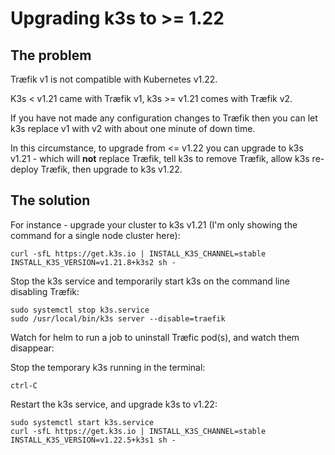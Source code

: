 # Upgrading k3s to >= 1.22

## The problem

Træfik v1 is not compatible with Kubernetes v1.22.

K3s < v1.21 came with Træfik v1, k3s >= v1.21 comes with Træfik v2.

If you have not made any configuration changes to Træfik then you can let k3s replace v1 with v2 with about one minute of down time.

In this circumstance, to upgrade from <= v1.22 you can upgrade to k3s v1.21 - which will **not** replace Træfik, tell k3s to remove Træfik, allow k3s re-deploy Træfik, then upgrade to k3s v1.22.

## The solution

For instance - upgrade your cluster to k3s v1.21 (I'm only showing the command for a single node cluster here):

    curl -sfL https://get.k3s.io | INSTALL_K3S_CHANNEL=stable INSTALL_K3S_VERSION=v1.21.8+k3s2 sh -

Stop the k3s service and temporarily start k3s on the command line disabling Træfik:

    sudo systemctl stop k3s.service
    sudo /usr/local/bin/k3s server --disable=traefik

Watch for helm to run a job to uninstall Træfic pod(s), and watch them disappear:

Stop the temporary k3s running in the terminal:

    ctrl-C

Restart the k3s service, and upgrade k3s to v1.22:

    sudo systemctl start k3s.service
    curl -sfL https://get.k3s.io | INSTALL_K3S_CHANNEL=stable INSTALL_K3S_VERSION=v1.22.5+k3s1 sh -
